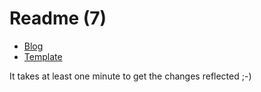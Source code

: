 # Readme (7)

- [Blog](https://eltoroit.github.io/)
- [Template](https://github.com/pages-themes/architect)

It takes at least one minute to get the changes reflected ;-)
